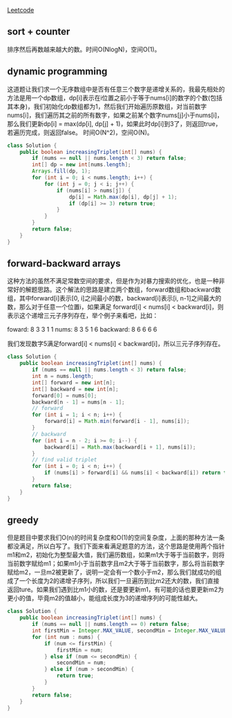 [Leetcode](https://leetcode.com/problems/increasing-triplet-subsequence/)

## sort + counter

排序然后再数越来越大的数。时间O(NlogN)，空间O(1)。

## dynamic programming

这道题让我们求一个无序数组中是否有任意三个数字是递增关系的，我最先相处的方法是用一个dp数组，dp[i]表示在i位置之前小于等于nums[i]的数字的个数(包括其本身)，我们初始化dp数组都为1，然后我们开始遍历原数组，对当前数字nums[i]，我们遍历其之前的所有数字，如果之前某个数字nums[j]小于nums[i]，那么我们更新dp[i] = max(dp[i], dp[j] + 1)，如果此时dp[i]到3了，则返回true，若遍历完成，则返回false。
时间O(N^2)，空间O(N)。

```java
class Solution {
    public boolean increasingTriplet(int[] nums) {
        if (nums == null || nums.length < 3) return false;
        int[] dp = new int[nums.length];
        Arrays.fill(dp, 1);
        for (int i = 0; i < nums.length; i++) {
            for (int j = 0; j < i; j++) {
                if (nums[i] > nums[j]) {
                    dp[i] = Math.max(dp[i], dp[j] + 1);
                    if (dp[i] >= 3) return true;
                }
            }
        }
        return false;
    }
}
```
## forward-backward arrays

这种方法的虽然不满足常数空间的要求，但是作为对暴力搜索的优化，也是一种非常好的解题思路。这个解法的思路是建立两个数组，forward数组和backward数组，其中forward[i]表示[0, i]之间最小的数，backward[i]表示[i, n-1]之间最大的数，那么对于任意一个位置i，如果满足 forward[i] < nums[i] < backward[i]，则表示这个递增三元子序列存在，举个例子来看吧，比如：

foward:      8  3  3  1  1
nums:        8  3  5  1  6
backward:    8  6  6  6  6

我们发现数字5满足forward[i] < nums[i] < backward[i]，所以三元子序列存在。

```java
class Solution {
    public boolean increasingTriplet(int[] nums) {
        if (nums == null || nums.length < 3) return false;
        int n = nums.length;
        int[] forward = new int[n];
        int[] backward = new int[n];
        forward[0] = nums[0];
        backward[n - 1] = nums[n - 1];
        // forward
        for (int i = 1; i < n; i++) {
            forward[i] = Math.min(forward[i - 1], nums[i]);
        }
        // backward
        for (int i = n - 2; i >= 0; i--) {
            backward[i] = Math.max(backward[i + 1], nums[i]);
        }
        // find valid triplet
        for (int i = 0; i < n; i++) {
            if (nums[i] > forward[i] && nums[i] < backward[i]) return true;
        }
        return false;
    }
}
```

## greedy

但是题目中要求我们O(n)的时间复杂度和O(1)的空间复杂度，上面的那种方法一条都没满足，所以白写了。我们下面来看满足题意的方法，这个思路是使用两个指针m1和m2，初始化为整型最大值，我们遍历数组，如果m1大于等于当前数字，则将当前数字赋给m1；如果m1小于当前数字且m2大于等于当前数字，那么将当前数字赋给m2，一旦m2被更新了，说明一定会有一个数小于m2，那么我们就成功的组成了一个长度为2的递增子序列，所以我们一旦遍历到比m2还大的数，我们直接返回ture。如果我们遇到比m1小的数，还是要更新m1，有可能的话也要更新m2为更小的值，毕竟m2的值越小，能组成长度为3的递增序列的可能性越大。

```java
class Solution {
    public boolean increasingTriplet(int[] nums) {
        if (nums == null || nums.length == 0) return false;
        int firstMin = Integer.MAX_VALUE, secondMin = Integer.MAX_VALUE;
        for (int num : nums) {
            if (num <= firstMin) {
                firstMin = num;
            } else if (num <= secondMin) {
                secondMin = num;
            } else if (num > secondMin) {
                return true;
            }
        }
        return false;
    }
}
```
